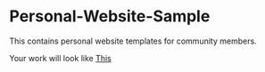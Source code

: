 # Personal-Website-Sample
This contains personal website templates for community members. 

Your work will look like [This](https://techforum-cyber.github.io/Personal-Website-Sample/)
